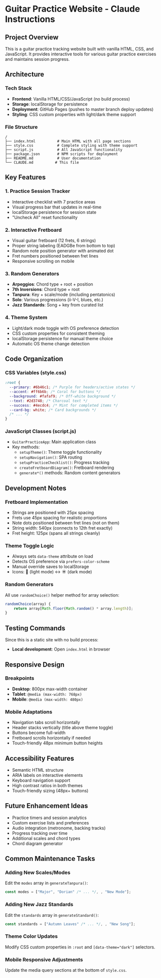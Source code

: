 # Guitar Practice Website - Claude Instructions

## Project Overview

This is a guitar practice tracking website built with vanilla HTML, CSS, and JavaScript. It provides interactive tools for various guitar practice exercises and maintains session progress.

## Architecture

### Tech Stack

- **Frontend**: Vanilla HTML/CSS/JavaScript (no build process)
- **Storage**: localStorage for persistence
- **Deployment**: GitHub Pages (pushes to master branch deploy updates)
- **Styling**: CSS custom properties with light/dark theme support

### File Structure

```
/
├── index.html          # Main HTML with all page sections
├── style.css           # Complete styling with theme support
├── script.js           # All JavaScript functionality
├── package.json        # NPM scripts for deployment
├── README.md           # User documentation
└── CLAUDE.md          # This file
```

## Key Features

### 1. Practice Session Tracker

- Interactive checklist with 7 practice areas
- Visual progress bar that updates in real-time
- localStorage persistence for session state
- "Uncheck All" reset functionality

### 2. Interactive Fretboard

- Visual guitar fretboard (12 frets, 6 strings)
- Proper string labeling (EADGBe from bottom to top)
- Random note position generator with animated dot
- Fret numbers positioned between fret lines
- Responsive scrolling on mobile

### 3. Random Generators

- **Arpeggios**: Chord type + root + position
- **7th Inversions**: Chord type + root
- **Tanpura**: Key + scale/mode (including pentatonics)
- **Solo**: Various progressions (ii-V-I, blues, etc.)
- **Jazz Standards**: Song + key from curated list

### 4. Theme System

- Light/dark mode toggle with OS preference detection
- CSS custom properties for consistent theming
- localStorage persistence for manual theme choice
- Automatic OS theme change detection

## Code Organization

### CSS Variables (style.css)

```css
:root {
  --primary: #6b46c1; /* Purple for headers/active states */
  --accent: #ff6b6b; /* Coral for buttons */
  --background: #fafaf9; /* Off-white background */
  --text: #2d3748; /* Charcoal text */
  --success: #4ecdc4; /* Mint for completed items */
  --card-bg: white; /* Card backgrounds */
  /* ... */
}
```

### JavaScript Classes (script.js)

- `GuitarPracticeApp`: Main application class
- Key methods:
  - `setupTheme()`: Theme toggle functionality
  - `setupNavigation()`: SPA routing
  - `setupPracticeChecklist()`: Progress tracking
  - `createFretboardDiagram()`: Fretboard rendering
  - `generate*()` methods: Random content generators

## Development Notes

### Fretboard Implementation

- Strings are positioned with 25px spacing
- Frets use 45px spacing for realistic proportions
- Note dots positioned between fret lines (not on them)
- String width: 540px (connects to 12th fret exactly)
- Fret height: 125px (spans all strings cleanly)

### Theme Toggle Logic

- Always sets `data-theme` attribute on load
- Detects OS preference via `prefers-color-scheme`
- Manual override saves to localStorage
- Icons: 🌙 (light mode) ↔ ☀️ (dark mode)

### Random Generators

All use `randomChoice()` helper method for array selection:

```javascript
randomChoice(array) {
    return array[Math.floor(Math.random() * array.length)];
}
```

## Testing Commands

Since this is a static site with no build process:

- **Local development**: Open `index.html` in browser

## Responsive Design

### Breakpoints

- **Desktop**: 800px max-width container
- **Tablet**: `@media (max-width: 768px)`
- **Mobile**: `@media (max-width: 480px)`

### Mobile Adaptations

- Navigation tabs scroll horizontally
- Header stacks vertically (title above theme toggle)
- Buttons become full-width
- Fretboard scrolls horizontally if needed
- Touch-friendly 48px minimum button heights

## Accessibility Features

- Semantic HTML structure
- ARIA labels on interactive elements
- Keyboard navigation support
- High contrast ratios in both themes
- Touch-friendly sizing (48px+ buttons)

## Future Enhancement Ideas

- Practice timers and session analytics
- Custom exercise lists and preferences
- Audio integration (metronome, backing tracks)
- Progress tracking over time
- Additional scales and chord types
- Chord diagram generator

## Common Maintenance Tasks

### Adding New Scales/Modes

Edit the `modes` array in `generateTanpura()`:

```javascript
const modes = ["Major", "Dorian" /* ... */, , "New Mode"];
```

### Adding New Jazz Standards

Edit the `standards` array in `generateStandard()`:

```javascript
const standards = ["Autumn Leaves" /* ... */, , "New Song"];
```

### Theme Color Updates

Modify CSS custom properties in `:root` and `[data-theme="dark"]` selectors.

### Mobile Responsive Adjustments

Update the media query sections at the bottom of `style.css`.
